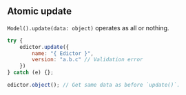 <div class="flex flex-center width-100">
<h2>Atomic update</h2>
</div>

`Model().update(data: object)` operates as all or nothing.

```js
try {
    edictor.update({
        name: "{ Edictor }",
        version: "a.b.c" // Validation error
    })
} catch (e) {};

edictor.object(); // Get same data as before `update()`.
```